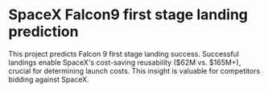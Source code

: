 # SpaceX Falcon9 first stage landing prediction
This project predicts Falcon 9 first stage landing success. Successful landings enable SpaceX's cost-saving reusability ($62M vs. $165M+), crucial for determining launch costs. 
This insight is valuable for competitors bidding against SpaceX.
